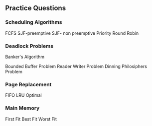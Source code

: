 ## Practice Questions

### Scheduling Algorithms
FCFS
SJF-preemptive
SJF- non preemptive
Priority
Round Robin

### Deadlock Problems
Banker's Algorithm

Bounded Buffer Problem
Reader Writer Problem
Dinning Philosiphers Problem

### Page Replacement
FIFO
LRU
Optimal

### Main Memory 
First Fit
Best Fit
Worst Fit

